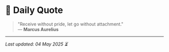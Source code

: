 # 📜 Daily Quote

> "Receive without pride, let go without attachment."  
> — **Marcus Aurelius**

---

_Last updated: 04 May 2025 ⏳_
